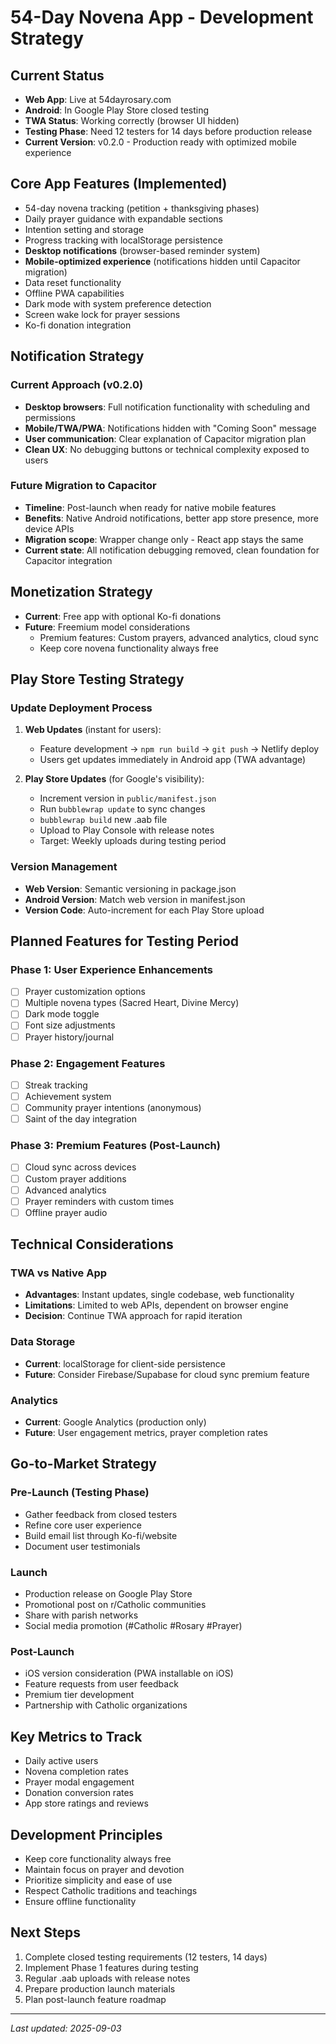 # 54-Day Novena App - Development Strategy

## Current Status
- **Web App**: Live at 54dayrosary.com  
- **Android**: In Google Play Store closed testing
- **TWA Status**: Working correctly (browser UI hidden)
- **Testing Phase**: Need 12 testers for 14 days before production release
- **Current Version**: v0.2.0 - Production ready with optimized mobile experience

## Core App Features (Implemented)
- 54-day novena tracking (petition + thanksgiving phases)
- Daily prayer guidance with expandable sections
- Intention setting and storage
- Progress tracking with localStorage persistence
- **Desktop notifications** (browser-based reminder system)
- **Mobile-optimized experience** (notifications hidden until Capacitor migration)
- Data reset functionality
- Offline PWA capabilities
- Dark mode with system preference detection
- Screen wake lock for prayer sessions
- Ko-fi donation integration

## Notification Strategy
### Current Approach (v0.2.0)
- **Desktop browsers**: Full notification functionality with scheduling and permissions
- **Mobile/TWA/PWA**: Notifications hidden with "Coming Soon" message
- **User communication**: Clear explanation of Capacitor migration plan
- **Clean UX**: No debugging buttons or technical complexity exposed to users

### Future Migration to Capacitor
- **Timeline**: Post-launch when ready for native mobile features
- **Benefits**: Native Android notifications, better app store presence, more device APIs
- **Migration scope**: Wrapper change only - React app stays the same
- **Current state**: All notification debugging removed, clean foundation for Capacitor integration

## Monetization Strategy
- **Current**: Free app with optional Ko-fi donations
- **Future**: Freemium model considerations
  - Premium features: Custom prayers, advanced analytics, cloud sync
  - Keep core novena functionality always free

## Play Store Testing Strategy

### Update Deployment Process
1. **Web Updates** (instant for users):
   - Feature development → `npm run build` → `git push` → Netlify deploy
   - Users get updates immediately in Android app (TWA advantage)

2. **Play Store Updates** (for Google's visibility):
   - Increment version in `public/manifest.json` 
   - Run `bubblewrap update` to sync changes
   - `bubblewrap build` new .aab file
   - Upload to Play Console with release notes
   - Target: Weekly uploads during testing period

### Version Management
- **Web Version**: Semantic versioning in package.json
- **Android Version**: Match web version in manifest.json
- **Version Code**: Auto-increment for each Play Store upload

## Planned Features for Testing Period

### Phase 1: User Experience Enhancements
- [ ] Prayer customization options
- [ ] Multiple novena types (Sacred Heart, Divine Mercy)
- [ ] Dark mode toggle
- [ ] Font size adjustments
- [ ] Prayer history/journal

### Phase 2: Engagement Features
- [ ] Streak tracking
- [ ] Achievement system
- [ ] Community prayer intentions (anonymous)
- [ ] Saint of the day integration

### Phase 3: Premium Features (Post-Launch)
- [ ] Cloud sync across devices
- [ ] Custom prayer additions
- [ ] Advanced analytics
- [ ] Prayer reminders with custom times
- [ ] Offline prayer audio

## Technical Considerations

### TWA vs Native App
- **Advantages**: Instant updates, single codebase, web functionality
- **Limitations**: Limited to web APIs, dependent on browser engine
- **Decision**: Continue TWA approach for rapid iteration

### Data Storage
- **Current**: localStorage for client-side persistence
- **Future**: Consider Firebase/Supabase for cloud sync premium feature

### Analytics
- **Current**: Google Analytics (production only)
- **Future**: User engagement metrics, prayer completion rates

## Go-to-Market Strategy

### Pre-Launch (Testing Phase)
- Gather feedback from closed testers
- Refine core user experience
- Build email list through Ko-fi/website
- Document user testimonials

### Launch
- Production release on Google Play Store
- Promotional post on r/Catholic communities
- Share with parish networks
- Social media promotion (#Catholic #Rosary #Prayer)

### Post-Launch
- iOS version consideration (PWA installable on iOS)
- Feature requests from user feedback
- Premium tier development
- Partnership with Catholic organizations

## Key Metrics to Track
- Daily active users
- Novena completion rates
- Prayer modal engagement
- Donation conversion rates
- App store ratings and reviews

## Development Principles
- Keep core functionality always free
- Maintain focus on prayer and devotion
- Prioritize simplicity and ease of use
- Respect Catholic traditions and teachings
- Ensure offline functionality

## Next Steps
1. Complete closed testing requirements (12 testers, 14 days)
2. Implement Phase 1 features during testing
3. Regular .aab uploads with release notes
4. Prepare production launch materials
5. Plan post-launch feature roadmap

---
*Last updated: 2025-09-03*